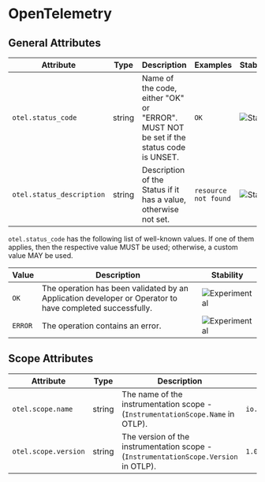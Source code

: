 <!--- Hugo front matter used to generate the website version of this page:
--->

# OpenTelemetry

## General Attributes

<!-- semconv registry.otel(omit_requirement_level) -->
| Attribute  | Type | Description  | Examples  | Stability |
|---|---|---|---|---|
| `otel.status_code` | string | Name of the code, either "OK" or "ERROR". MUST NOT be set if the status code is UNSET. | `OK` | ![Stable](https://img.shields.io/badge/-stable-lightgreen) |
| `otel.status_description` | string | Description of the Status if it has a value, otherwise not set. | `resource not found` | ![Stable](https://img.shields.io/badge/-stable-lightgreen) |

`otel.status_code` has the following list of well-known values. If one of them applies, then the respective value MUST be used; otherwise, a custom value MAY be used.

| Value  | Description | Stability |
|---|---|---|
| `OK` | The operation has been validated by an Application developer or Operator to have completed successfully. | ![Experimental](https://img.shields.io/badge/-experimental-blue) |
| `ERROR` | The operation contains an error. | ![Experimental](https://img.shields.io/badge/-experimental-blue) |
<!-- endsemconv -->

## Scope Attributes

<!-- semconv registry.otel.scope(omit_requirement_level) -->
| Attribute  | Type | Description  | Examples  | Stability |
|---|---|---|---|---|
| `otel.scope.name` | string | The name of the instrumentation scope - (`InstrumentationScope.Name` in OTLP). | `io.opentelemetry.contrib.mongodb` | ![Stable](https://img.shields.io/badge/-stable-lightgreen) |
| `otel.scope.version` | string | The version of the instrumentation scope - (`InstrumentationScope.Version` in OTLP). | `1.0.0` | ![Stable](https://img.shields.io/badge/-stable-lightgreen) |
<!-- endsemconv -->

